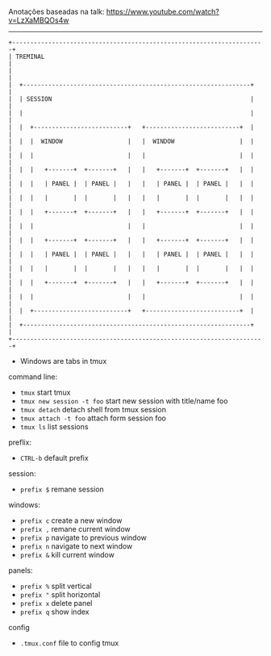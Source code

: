 Anotações baseadas na talk: https://www.youtube.com/watch?v=LzXaMBQOs4w


--------------------------------------------------------------------------------
```
+----------------------------------------------------------------------+
| TREMINAL                                                             |
|                                                                      |
|  +---------------------------------------------------------------+   |
|  | SESSION                                                       |   |
|  |                                                               |   |
|  |  +--------------------------+   +--------------------------+  |   |
|  |  |  WINDOW                  |   |  WINDOW                  |  |   |
|  |  |                          |   |                          |  |   |
|  |  |   +-------+  +-------+   |   |   +-------+  +-------+   |  |   |
|  |  |   | PANEL |  | PANEL |   |   |   | PANEL |  | PANEL |   |  |   |
|  |  |   |       |  |       |   |   |   |       |  |       |   |  |   |
|  |  |   +-------+  +-------+   |   |   +-------+  +-------+   |  |   |
|  |  |                          |   |                          |  |   |
|  |  |   +-------+  +-------+   |   |   +-------+  +-------+   |  |   |
|  |  |   | PANEL |  | PANEL |   |   |   | PANEL |  | PANEL |   |  |   |
|  |  |   |       |  |       |   |   |   |       |  |       |   |  |   |
|  |  |   +-------+  +-------+   |   |   +-------+  +-------+   |  |   |
|  |  |                          |   |                          |  |   |
|  |  +--------------------------+   +--------------------------+  |   |
|  +---------------------------------------------------------------+   |
+----------------------------------------------------------------------+
```

* Windows are tabs in tmux

command line:
 - `tmux` start tmux
 - `tmux new session -t foo`  start new session with title/name foo
 - `tmux detach` detach shell from tmux session
 - `tmux attach -t foo` attach form session foo
 - `tmux ls` list sessions

preflix:
 - `CTRL-b` default prefix

session:
 - `prefix $`	remane session

windows:
 - `prefix c`	create a new window
 - `prefix ,` remane current window
 - `prefix p` navigate to previous window
 - `prefix n` navigate to next window
 - `prefix &` kill current window


panels:
 - `prefix %` split vertical
 - `prefix "` split horizontal
 - `prefix x` delete panel
 - `prefix q` show index

config
 - `.tmux.conf` file to config tmux
